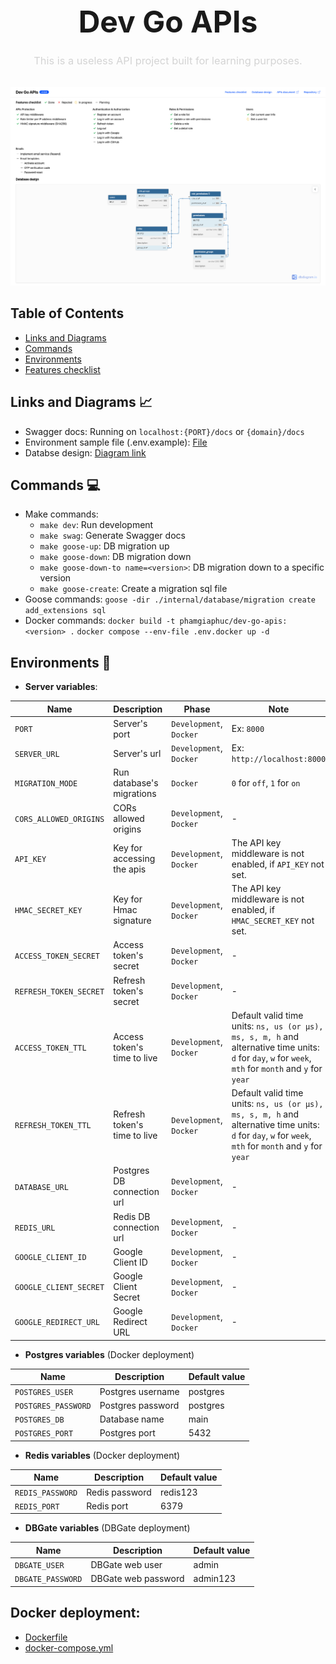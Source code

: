 <div style="text-align: center; margin-top: 50px;">
  <h1 style="font-size: 3rem; margin-bottom: 0.5rem;">
    Dev Go APIs
  </h1>
  <h3 style="font-weight: normal; color: #d4d4d4;">
    This is a useless API project built for learning purposes.
  </h3>
  <img src="./screeshot.png" alt="Screenshot" style="margin-top: 1rem; max-width: 100%; height: auto;">
</div>

## Table of Contents

- [Links and Diagrams](#links-and-diagrams-)
- [Commands](#commands-)
- [Environments](#environments-)
- [Features checklist](#features-checklist)

## Links and Diagrams 📈

- Swagger docs: Running on `localhost:{PORT}/docs` or `{domain}/docs`
- Environment sample file (.env.example): [File](./.env.example)
- Databse design: [Diagram link](https://dbdiagram.io/d/Dev-Go-APIs-68d77773d2b621e42226cab2)

## Commands 💻

- Make commands:
  - `make dev`: Run development
  - `make swag`: Generate Swagger docs
  - `make goose-up`: DB migration up
  - `make goose-down`: DB migration down
  - `make goose-down-to name=<version>`: DB migration down to a specific version
  - `make goose-create`: Create a migration sql file
- Goose commands:
  `goose -dir ./internal/database/migration create add_extensions sql`
- Docker commands:
  `docker build -t phamgiaphuc/dev-go-apis:<version> .`
  `docker compose --env-file .env.docker up -d`

## Environments 🔐

- **Server variables**:

| Name                   | Description                  | Phase                   | Note                                                                                                                                                    | Default value                                                                            |
| ---------------------- | ---------------------------- | ----------------------- | ------------------------------------------------------------------------------------------------------------------------------------------------------- | ---------------------------------------------------------------------------------------- |
| `PORT`                 | Server's port                | `Development`, `Docker` | Ex: `8000`                                                                                                                                              | 8000                                                                                     |
| `SERVER_URL`           | Server's url                 | `Development`, `Docker` | Ex: `http://localhost:8000`                                                                                                                             | http://localhost:8000                                                                    |
| `MIGRATION_MODE`       | Run database's migrations    | `Docker`                | `0` for `off`, `1` for `on`                                                                                                                             | 0                                                                                        |
| `CORS_ALLOWED_ORIGINS` | CORs allowed origins         | `Development`, `Docker` | -                                                                                                                                                       | localhost:3000, localhost:5173                                                           |
| `API_KEY`              | Key for accessing the apis   | `Development`, `Docker` | The API key middleware is not enabled, if `API_KEY` not set.                                                                                            | -                                                                                        |
| `HMAC_SECRET_KEY`      | Key for Hmac signature       | `Development`, `Docker` | The API key middleware is not enabled, if `HMAC_SECRET_KEY` not set.                                                                                    | -                                                                                        |
| `ACCESS_TOKEN_SECRET`  | Access token's secret        | `Development`, `Docker` | -                                                                                                                                                       | @secret123                                                                               |
| `REFRESH_TOKEN_SECRET` | Refresh token's secret       | `Development`, `Docker` | -                                                                                                                                                       | @secret123                                                                               |
| `ACCESS_TOKEN_TTL`     | Access token's time to live  | `Development`, `Docker` | Default valid time units: `ns, us (or µs), ms, s, m, h` and alternative time units: `d` for `day`, `w` for `week`, `mth` for `month` and `y` for `year` | 30m (30 minutes)                                                                         |
| `REFRESH_TOKEN_TTL`    | Refresh token's time to live | `Development`, `Docker` | Default valid time units: `ns, us (or µs), ms, s, m, h` and alternative time units: `d` for `day`, `w` for `week`, `mth` for `month` and `y` for `year` | 7d (7 days)                                                                              |
| `DATABASE_URL`         | Postgres DB connection url   | `Development`, `Docker` | -                                                                                                                                                       | postgres://{user}:{password}@localhost:5432/{db_name}?sslmode=disable&search_path=public |
| `REDIS_URL`            | Redis DB connection url      | `Development`, `Docker` | -                                                                                                                                                       | redis://{user}:{password}@localhost:6379/0                                               |
| `GOOGLE_CLIENT_ID`     | Google Client ID             | `Development`, `Docker` | -                                                                                                                                                       | -                                                                                        |
| `GOOGLE_CLIENT_SECRET` | Google Client Secret         | `Development`, `Docker` | -                                                                                                                                                       | -                                                                                        |
| `GOOGLE_REDIRECT_URL`  | Google Redirect URL          | `Development`, `Docker` | -                                                                                                                                                       | -                                                                                        |

- **Postgres variables** (Docker deployment)

| Name                | Description       | Default value |
| ------------------- | ----------------- | ------------- |
| `POSTGRES_USER`     | Postgres username | postgres      |
| `POSTGRES_PASSWORD` | Postgres password | postgres      |
| `POSTGRES_DB`       | Database name     | main          |
| `POSTGRES_PORT`     | Postgres port     | 5432          |

- **Redis variables** (Docker deployment)

| Name             | Description    | Default value |
| ---------------- | -------------- | ------------- |
| `REDIS_PASSWORD` | Redis password | redis123      |
| `REDIS_PORT`     | Redis port     | 6379          |

- **DBGate variables** (DBGate deployment)

| Name              | Description         | Default value |
| ----------------- | ------------------- | ------------- |
| `DBGATE_USER`     | DBGate web user     | admin         |
| `DBGATE_PASSWORD` | DBGate web password | admin123      |

## Docker deployment:

- [Dockerfile](./Dockerfile)
- [docker-compose.yml](./docker-compose.yml)
